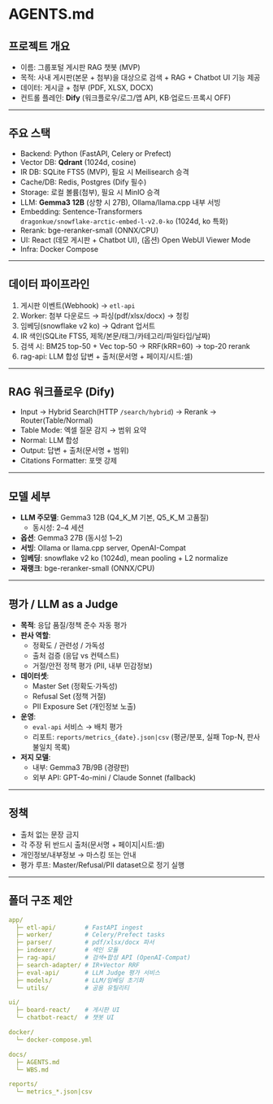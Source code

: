 # AGENTS.md

## 프로젝트 개요
- 이름: 그룹포털 게시판 RAG 챗봇 (MVP)
- 목적: 사내 게시판(본문 + 첨부)을 대상으로 검색 + RAG + Chatbot UI 기능 제공
- 데이터: 게시글 + 첨부 (PDF, XLSX, DOCX)
- 컨트롤 플레인: **Dify** (워크플로우/로그/앱 API, KB·업로드·프록시 OFF)

---

## 주요 스택
- Backend: Python (FastAPI, Celery or Prefect)
- Vector DB: **Qdrant** (1024d, cosine)
- IR DB: SQLite FTS5 (MVP), 필요 시 Meilisearch 승격
- Cache/DB: Redis, Postgres (Dify 필수)
- Storage: 로컬 볼륨(첨부), 필요 시 MinIO 승격
- LLM: **Gemma3 12B** (상향 시 27B), Ollama/llama.cpp 내부 서빙
- Embedding: Sentence-Transformers  
  `dragonkue/snowflake-arctic-embed-l-v2.0-ko` (1024d, ko 특화)
- Rerank: bge-reranker-small (ONNX/CPU)
- UI: React (데모 게시판 + Chatbot UI), (옵션) Open WebUI Viewer Mode
- Infra: Docker Compose

---

## 데이터 파이프라인
1. 게시판 이벤트(Webhook) → `etl-api`
2. Worker: 첨부 다운로드 → 파싱(pdf/xlsx/docx) → 청킹
3. 임베딩(snowflake v2 ko) → Qdrant 업서트
4. IR 색인(SQLite FTS5, 제목/본문/태그/카테고리/파일타입/날짜)
5. 검색 시: BM25 top-50 + Vec top-50 → RRF(kRR=60) → top-20 rerank
6. rag-api: LLM 합성 답변 + 출처(문서명 + 페이지/시트:셀)

---

## RAG 워크플로우 (Dify)
- Input → Hybrid Search(HTTP `/search/hybrid`) → Rerank → Router(Table/Normal)
- Table Mode: 엑셀 질문 감지 → 범위 요약
- Normal: LLM 합성
- Output: 답변 + 출처(문서명 + 범위)
- Citations Formatter: 포맷 강제

---

## 모델 세부
- **LLM 주모델**: Gemma3 12B (Q4_K_M 기본, Q5_K_M 고품질)  
  - 동시성: 2–4 세션
- **옵션**: Gemma3 27B (동시성 1–2)  
- **서빙**: Ollama or llama.cpp server, OpenAI-Compat
- **임베딩**: snowflake v2 ko (1024d), mean pooling + L2 normalize
- **재랭크**: bge-reranker-small (ONNX/CPU)

---

## 평가 / LLM as a Judge
- **목적**: 응답 품질/정책 준수 자동 평가
- **판사 역할**:
  - 정확도 / 관련성 / 가독성
  - 출처 검증 (응답 vs 컨텍스트)
  - 거절/안전 정책 평가 (PII, 내부 민감정보)
- **데이터셋**:
  - Master Set (정확도·가독성)
  - Refusal Set (정책 거절)
  - PII Exposure Set (개인정보 노출)
- **운영**:
  - `eval-api` 서비스 → 배치 평가
  - 리포트: `reports/metrics_{date}.json|csv` (평균/분포, 실패 Top-N, 판사 불일치 목록)
- **저지 모델**:
  - 내부: Gemma3 7B/9B (경량판)
  - 외부 API: GPT-4o-mini / Claude Sonnet (fallback)

---

## 정책
- 출처 없는 문장 금지
- 각 주장 뒤 반드시 출처(문서명 + 페이지|시트:셀)
- 개인정보/내부정보 → 마스킹 또는 안내
- 평가 루프: Master/Refusal/PII dataset으로 정기 실행

---

## 폴더 구조 제안
```yaml
app/
  ├─ etl-api/        # FastAPI ingest
  ├─ worker/         # Celery/Prefect tasks
  ├─ parser/         # pdf/xlsx/docx 파서
  ├─ indexer/        # 색인 모듈
  ├─ rag-api/        # 검색+합성 API (OpenAI-Compat)
  ├─ search-adapter/ # IR+Vector RRF
  ├─ eval-api/       # LLM Judge 평가 서비스
  ├─ models/         # LLM/임베딩 초기화
  └─ utils/          # 공용 유틸리티

ui/
  ├─ board-react/    # 게시판 UI
  └─ chatbot-react/  # 챗봇 UI

docker/
  └─ docker-compose.yml

docs/
  ├─ AGENTS.md
  └─ WBS.md

reports/
  └─ metrics_*.json|csv
```

